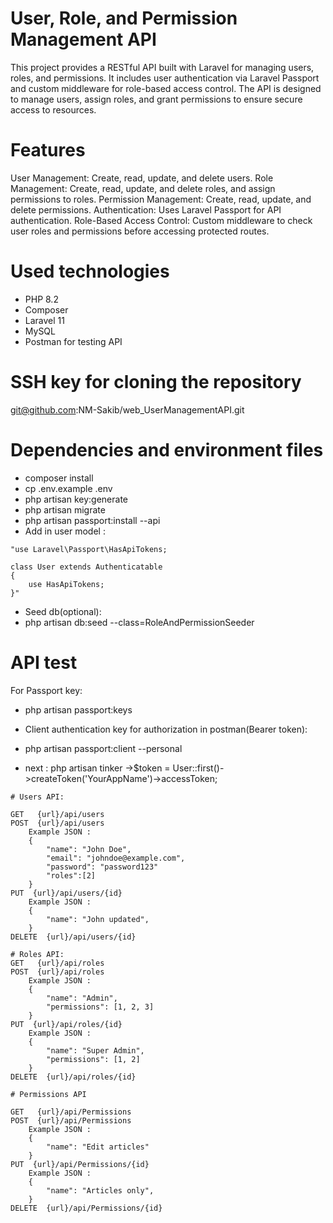 # User, Role, and Permission Management API

This project provides a RESTful API built with Laravel for managing users, roles, and permissions. It includes user authentication via Laravel Passport and custom middleware for role-based access control. The API is designed to manage users, assign roles, and grant permissions to ensure secure access to resources.

# Features

User Management: Create, read, update, and delete users.
Role Management: Create, read, update, and delete roles, and assign permissions to roles.
Permission Management: Create, read, update, and delete permissions.
Authentication: Uses Laravel Passport for API authentication.
Role-Based Access Control: Custom middleware to check user roles and permissions before accessing protected routes.

# Used technologies
- PHP 8.2
- Composer
- Laravel 11
- MySQL
- Postman for testing API

# SSH key for cloning the repository 
git@github.com:NM-Sakib/web_UserManagementAPI.git

# Dependencies and environment files
- composer install
- cp .env.example .env
- php artisan key:generate
- php artisan migrate
- php artisan passport:install --api
- Add in user model :
```
"use Laravel\Passport\HasApiTokens;

class User extends Authenticatable
{
    use HasApiTokens;
}"
```
- Seed db(optional):
- php artisan db:seed --class=RoleAndPermissionSeeder

# API test
For Passport key:
- php artisan passport:keys

- Client authentication key for authorization in postman(Bearer token):
- php artisan passport:client --personal
- next : php artisan tinker
->$token = User::first()->createToken('YourAppName')->accessToken;
```
# Users API:

GET   {url}/api/users
POST  {url}/api/users
    Example JSON : 
    {
        "name": "John Doe",
        "email": "johndoe@example.com",
        "password": "password123"
        "roles":[2]
    }
PUT  {url}/api/users/{id}
    Example JSON : 
    {
        "name": "John updated",
    }
DELETE  {url}/api/users/{id}

# Roles API:
GET   {url}/api/roles
POST  {url}/api/roles
    Example JSON : 
    {
        "name": "Admin",
        "permissions": [1, 2, 3]
    }
PUT  {url}/api/roles/{id}
    Example JSON : 
    {
        "name": "Super Admin",
        "permissions": [1, 2]
    }
DELETE  {url}/api/roles/{id}

# Permissions API

GET   {url}/api/Permissions
POST  {url}/api/Permissions
    Example JSON : 
    {
        "name": "Edit articles"
    }
PUT  {url}/api/Permissions/{id}
    Example JSON : 
    {
        "name": "Articles only",
    }
DELETE  {url}/api/Permissions/{id}
```
